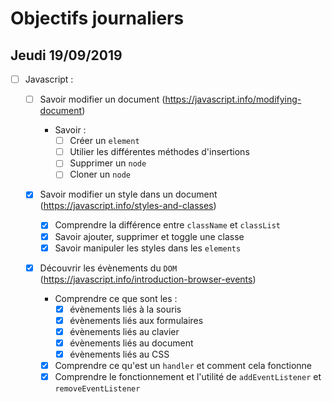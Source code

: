 # Objectifs journaliers

## Jeudi 19/09/2019

- [ ] Javascript :

  - [ ] Savoir modifier un document (https://javascript.info/modifying-document)

    - Savoir :
      - [ ] Créer un `element`
      - [ ] Utilier les différentes méthodes d'insertions
      - [ ] Supprimer un `node`
      - [ ] Cloner un `node`

  - [x] Savoir modifier un style dans un document (https://javascript.info/styles-and-classes)

    - [x] Comprendre la différence entre `className` et `classList`
    - [x] Savoir ajouter, supprimer et toggle une classe
    - [x] Savoir manipuler les styles dans les `elements`

  - [x] Découvrir les évènements du `DOM` (https://javascript.info/introduction-browser-events)
    - Comprendre ce que sont les :
      - [x] évènements liés à la souris
      - [x] évènements liés aux formulaires
      - [x] évènements liés au clavier
      - [x] évènements liés au document
      - [x] évènements liés au CSS
    - [x] Comprendre ce qu'est un `handler` et comment cela fonctionne
    - [x] Comprendre le fonctionnement et l'utilité de `addEventListener` et `removeEventListener`
